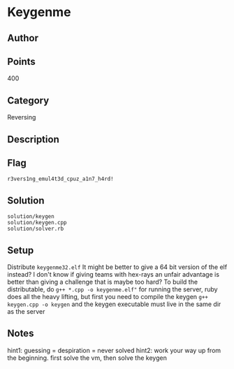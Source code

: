 # Keygenme
## Author

## Points
400
## Category
Reversing
## Description

## Flag
`r3vers1ng_emul4t3d_cpuz_a1n7_h4rd!`
## Solution
```
solution/keygen
solution/keygen.cpp
solution/solver.rb
```
## Setup
Distribute `keygenme32.elf`
It might be better to give a 64 bit version of the elf instead? I don't know if giving teams with hex-rays an unfair advantage is better than giving a challenge that is maybe too hard?
To build the distributable, do `g++ *.cpp -o keygenme.elf"` for running the server, ruby does all the heavy lifting, but first you need to compile the keygen `g++ keygen.cpp -o keygen` and the keygen executable must live in the same dir as the server
## Notes
hint1: guessing = despiration = never solved
hint2: work your way up from the beginning. first solve the vm, then solve the keygen